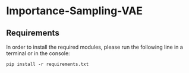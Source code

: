 # Importance-Sampling-VAE

## Requirements

In order to install the required modules, please run the following line in a terminal or in the console:

```
pip install -r requirements.txt
```
